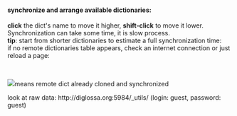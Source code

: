 #### synchronize and arrange available dictionaries:

<!-- <p id="cloning-text" class="green">&nbsp;</p> -->

<div class="section-descr">
    <b>click</b> the dict's name to move it higher, <b>shift-click</b> to move it lower.
    <br>Synchronization can take some time, it is slow process.
    <!-- But you can work with selected dictionary just after click, before a process will be fully finished. -->
    <br><b>tip</b>: start from shorter dictionaries to estimate a full synchronization time:
</div>

<div id="before-remote-table" class="error-message">if no remote dictionaries table appears, check an internet connection or just reload a page:  </div>

<p>&nbsp;</p>

<div class="section-descr">
<p><img src="../resources/check.png" class="dict-check">means remote dict already cloned and synchronized</p>
<p>look at raw data: <span class="external link">http://diglossa.org:5984/_utils/</span> (login: guest, password: guest)</p>
</div>
